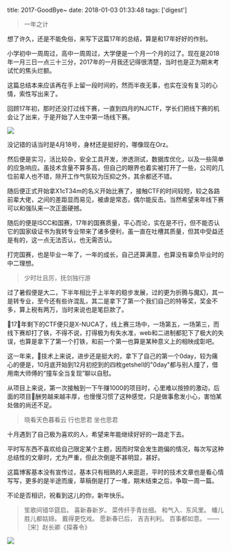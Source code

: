title: 2017-GoodBye~
date: 2018-01-03 01:33:48
tags: ['digest']

> 一年之计

想了许久，还是不能免俗，来写下这篇17年的总结，算是和17年好好的作别。

小学初中一周周过，高中一周周过，大学便是一个月一个月的过了。现在是2018年一月三日一点三十三分，2017年的一月我还记得很清楚，当时也是正为期末考试忙的焦头烂额。

这篇总结本来应该再在手上留一段时间的，然而半夜无事，也实在没有复习的心情，索性写出来了。

回顾17年初，那时还没打过线下赛，一直到四月的NJCTF，学长们把线下赛的机会让了出来，于是开始了人生中第一场线下赛。

![](/img/1.jpeg)

没记错的话当时是4月18号，身材还是挺好的，哪像现在Orz。

然后便是实习，活比较杂，安全工具开发，渗透测试，数据库优化，以及一些简单的应急响应。虽技术含量不算多高，但自己的眼界也着实被打开了一些，公司的几位前辈人也不错，除开工作气氛较为压抑之外，其余都还不错。

随后便正式开始拿X1cT34m的名义开始比赛了，接触CTF的时间较短，较之各路前辈大佬，之间的差距显而易见，被虐是常态，偶尔能反击。当然希望来年线下赛可以和强队来一次正面硬撼。

随后的便是ISCC和国赛，17年的国赛质量，平心而论，实在是不行，但不能否认它的国家级证书为我转专业带来了诸多便利，虽一直在吐槽其质量，但其中受益还是有的，这一点无法否认，也无需否认。

打完国赛，也是毕业一年了，一年的成长，自己还算满意，也算没有辜负毕业时的中二理想。

> 少时壮且厉，抚剑独行游

过了暑假便是大二，下半年相比于上半年的稳步发展，过的更为折腾与魔幻，其一是转专业，至今还有些许混乱，其二是拿下了第一个我们自己的特等奖，奖金不多，算上税有两万，当时来说也是笔巨款了。

17年剩下的CTF便只是X-NUCA了，线上赛三场中，一场第五，一场第三，而线下赛却打了铁，不得不说，打得极为有失水准，web和二进制都犯下了极大的失误，也算是拿下了第一个打铁，和前一个第一也算是某种意义上的相映成彰吧。

这一年来，技术上来说，进步还是挺大的，拿下了自己的第一个0day，较为痛心的便是，10月底开始到12月初挖到的四枚getshell的"0day"都与别人撞了，借用南大师傅的“撞车全当复现”聊以自慰。

从项目上来说，第一次接触到一下午赚1000的项目时，心里难以按捺的激动，后面的项目酬劳越来越丰厚，也慢慢习惯了这种感觉，只是做事愈发小心，害怕某处做的尚还不足。

>    晓看天色暮看云  行也思君   坐也思君

十月遇到了自己极为喜欢的人，希望来年能继续好好的一路走下去。

平时写东西不喜欢给自己限定某个主题，因而时常会发生跑偏的情况，每次写这种总结性的文章时，尤为严重，但此次倒是不甚明显，甚好。

这篇博客基本没有宣传过，基本只有相熟的人来逛逛，平时的技术文章也是看心情写写，更多的是半途而废，草稿倒是打了一堆，期末结束之后，争取一周一篇。

不论是否相识，祝看到这儿的你，新年快乐。


 >   笙歌间错华筵启。
 >   喜新春新岁。
 >   菜传纤手青丝细。
 >   和气入、东风里。
 >   幡儿胜儿都姑媂。
 >   戴得更忔戏。
 >   愿新春已后，
 >   吉吉利利。
 >   百事都如意。
 >   ——［宋］赵长卿《探春令》




![](/img/2.jpg)




